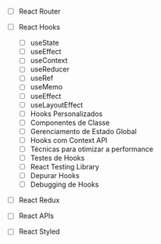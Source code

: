 

- [ ] React Router

- [ ] React Hooks
	- [ ] useState
	- [ ] useEffect
	- [ ] useContext 
	- [ ] useReducer
	- [ ] useRef
	- [ ] useMemo
	- [ ] useEffect
	- [ ] useLayoutEffect
	- [ ] Hooks Personalizados
	- [ ] Componentes de Classe
	- [ ] Gerenciamento de Estado Global
	- [ ] Hooks com Context API
	- [ ] Técnicas para otimizar a performance 
	- [ ] Testes de Hooks
	- [ ] React Testing Library
	- [ ] Depurar Hooks
	- [ ] Debugging de Hooks

- [ ] React Redux

- [ ] React APIs

- [ ] React Styled




